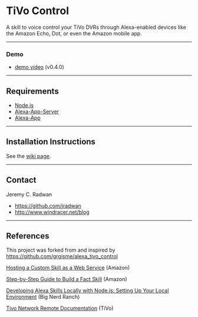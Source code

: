 # TiVo Control
A skill to voice control your TiVo DVRs through Alexa-enabled devices like the Amazon Echo, Dot, or even the Amazon mobile app.

- - -
### Demo

* [demo video](https://youtu.be/UurlNvZ-OWM) (v0.4.0)

- - -
## Requirements

* [Node.js](https://nodejs.org/en/blog/release/v6.9.5/)
* [Alexa-App-Server](https://github.com/matt-kruse/alexa-app-server)
* [Alexa-App](https://github.com/matt-kruse/alexa-app)

- - -
## Installation Instructions

See the [wiki page](https://github.com/jradwan/alexa_tivo_control/wiki/Installation-Instructions).

- - -
## Contact

Jeremy C. Radwan

- https://github.com/jradwan
- http://www.windracer.net/blog

- - -
## References

This project was forked from and inspired by https://github.com/grgisme/alexa_tivo_control

[Hosting a Custom Skill as a Web Service](https://developer.amazon.com/public/solutions/alexa/alexa-skills-kit/docs/developing-an-alexa-skill-as-a-web-service) (Amazon)

[Step-by-Step Guide to Build a Fact Skill](https://developer.amazon.com/public/community/post/Tx3DVGG0K0TPUGQ/New-Alexa-Skills-Kit-Template:-Step-by-Step-Guide-to-Build-a-Fact-Skill) (Amazon)

[Developing Alexa Skills Locally with Node.js: Setting Up Your Local Environment](https://www.bignerdranch.com/blog/developing-alexa-skills-locally-with-nodejs-setting-up-your-local-environment/) (Big Nerd Ranch)

[Tivo Network Remote Documentation](http://www.tivo.com/assets/images/abouttivo/resources/downloads/brochures/TiVo_TCP_Network_Remote_Control_Protocol.pdf) (TiVo)
